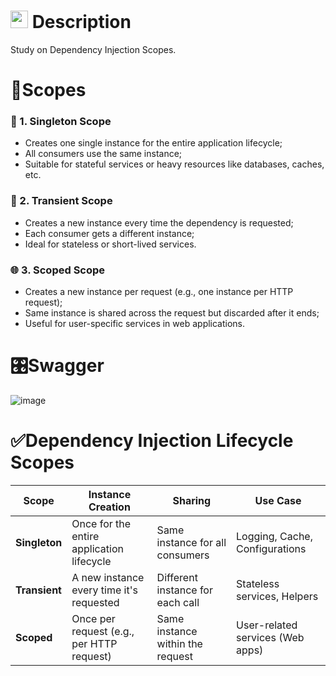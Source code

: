 # <img src="https://github.com/user-attachments/assets/caabfdf0-0f9e-44a3-8200-c6579fe87887" alt="speech bubble" width="28"> Description
Study on Dependency Injection Scopes.

# 🎯Scopes

### 🔄 1. Singleton Scope
- Creates one single instance for the entire application lifecycle;
- All consumers use the same instance;
- Suitable for stateful services or heavy resources like databases, caches, etc.

### 🌱 2. Transient Scope
- Creates a new instance every time the dependency is requested;
- Each consumer gets a different instance;
- Ideal for stateless or short-lived services.

### 🌐 3. Scoped Scope
- Creates a new instance per request (e.g., one instance per HTTP request);
- Same instance is shared across the request but discarded after it ends;
- Useful for user-specific services in web applications.

# 🎛️Swagger
![image](https://github.com/user-attachments/assets/a261f07e-2535-4e3a-bf63-65b9a63b86e0)

<p>

# ✅Dependency Injection Lifecycle Scopes
| **Scope**      | **Instance Creation**                          | **Sharing**                     | **Use Case**                     |
|----------------|-------------------------------------------------|---------------------------------|----------------------------------|
| **Singleton**  | Once for the entire application lifecycle       | Same instance for all consumers | Logging, Cache, Configurations   |
| **Transient**  | A new instance every time it's requested        | Different instance for each call | Stateless services, Helpers      |
| **Scoped**     | Once per request (e.g., per HTTP request)       | Same instance within the request | User-related services (Web apps) |
